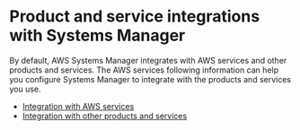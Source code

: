 # Product and service integrations with Systems Manager<a name="integrations"></a>

By default, AWS Systems Manager integrates with AWS services and other products and services\. The AWS services following information can help you configure Systems Manager to integrate with the products and services you use\. 
+ [Integration with AWS services](integrations-aws.md)
+  [Integration with other products and services](integrations-partners.md)